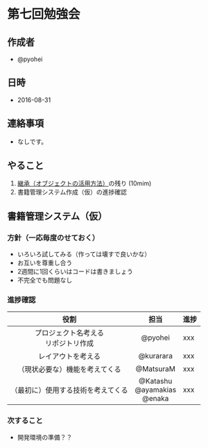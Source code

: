 # 第七回勉強会

## 作成者
* @pyohei

## 日時
* 2016-08-31

## 連絡事項
* なしです。

## やること
1. [継承（オブジェクトの活用方法）](https://github.com/monokies/study-javascript/blob/master/docs/08_inheritance.md)の残り
(10mim)
2. 書籍管理システム作成（仮）の進捗確認

## 書籍管理システム（仮）

### 方針（一応毎度のせておく）

* いろいろ試してみる（作っては壊すで良いかな）
* お互いを尊重し合う
* 2週間に1回くらいはコードは書きましょう
* 不完全でも問題なし

### 進捗確認

|役割|担当|進捗|
|:-:|:-:|:-|
|プロジェクト名考える<br>リポジトリ作成|@pyohei|xxx|
|レイアウトを考える|@kurarara|xxx|
|（現状必要な）機能を考えてくる|@MatsuraM|xxx|
|（最初に）使用する技術を考えてくる|@Katashu <br> @ayamakias <br> @enaka|xxx|

### 次すること
* 開発環境の準備？？
